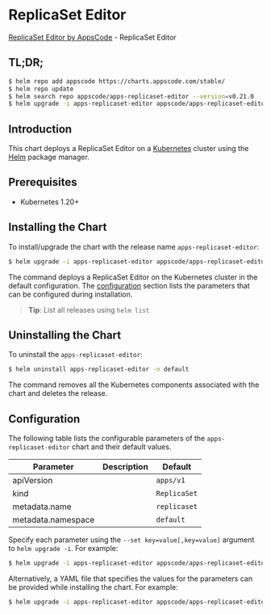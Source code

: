 # ReplicaSet Editor

[ReplicaSet Editor by AppsCode](https://appscode.com) - ReplicaSet Editor

## TL;DR;

```bash
$ helm repo add appscode https://charts.appscode.com/stable/
$ helm repo update
$ helm search repo appscode/apps-replicaset-editor --version=v0.21.0
$ helm upgrade -i apps-replicaset-editor appscode/apps-replicaset-editor -n default --create-namespace --version=v0.21.0
```

## Introduction

This chart deploys a ReplicaSet Editor on a [Kubernetes](http://kubernetes.io) cluster using the [Helm](https://helm.sh) package manager.

## Prerequisites

- Kubernetes 1.20+

## Installing the Chart

To install/upgrade the chart with the release name `apps-replicaset-editor`:

```bash
$ helm upgrade -i apps-replicaset-editor appscode/apps-replicaset-editor -n default --create-namespace --version=v0.21.0
```

The command deploys a ReplicaSet Editor on the Kubernetes cluster in the default configuration. The [configuration](#configuration) section lists the parameters that can be configured during installation.

> **Tip**: List all releases using `helm list`

## Uninstalling the Chart

To uninstall the `apps-replicaset-editor`:

```bash
$ helm uninstall apps-replicaset-editor -n default
```

The command removes all the Kubernetes components associated with the chart and deletes the release.

## Configuration

The following table lists the configurable parameters of the `apps-replicaset-editor` chart and their default values.

|     Parameter      | Description |         Default         |
|--------------------|-------------|-------------------------|
| apiVersion         |             | <code>apps/v1</code>    |
| kind               |             | <code>ReplicaSet</code> |
| metadata.name      |             | <code>replicaset</code> |
| metadata.namespace |             | <code>default</code>    |


Specify each parameter using the `--set key=value[,key=value]` argument to `helm upgrade -i`. For example:

```bash
$ helm upgrade -i apps-replicaset-editor appscode/apps-replicaset-editor -n default --create-namespace --version=v0.21.0 --set apiVersion=apps/v1
```

Alternatively, a YAML file that specifies the values for the parameters can be provided while
installing the chart. For example:

```bash
$ helm upgrade -i apps-replicaset-editor appscode/apps-replicaset-editor -n default --create-namespace --version=v0.21.0 --values values.yaml
```
